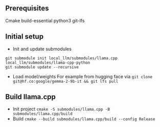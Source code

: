 ## Prerequisites
Cmake
build-essential
python3
git-lfs

## Initial setup
- Init and update submodules
```
git submodule init local_llm/submodules/llama.cpp local_llm/submodules/llama-cpp-python
git submodule update --recursive
```

- Load model/weights
For example from hugging face via `git clone git@hf.co:google/gemma-2-9b-it && git lfs pull`

## Build llama.cpp
- Init project `cmake -S submodules/llama.cpp -B submodules/llama.cpp/build`
- Build `cmake --build submodules/llama.cpp/build --config Release`

